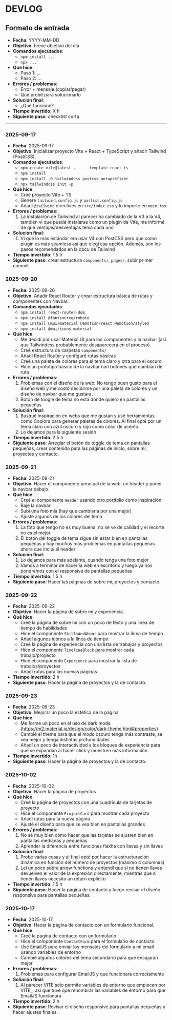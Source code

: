 # DEVLOG

## Formato de entrada
- **Fecha**: YYYY-MM-DD  
- **Objetivo**: breve objetivo del día  
- **Comandos ejecutados**:
  - `npm install ...`
  - `npx ...`
- **Qué hice**:
  - Paso 1: ...
  - Paso 2: ...
- **Errores / problemas**:
  - Error + mensaje (copiar/pegar)
  - Qué probé para solucionarlo
- **Solución final**:
  - ¿Qué funcionó?
- **Tiempo invertido**: X h
- **Siguiente paso**: checklist corta

---

### 2025-09-17
- **Fecha**: 2025-09-17
- **Objetivo**: Inicializar proyecto Vite + React + TypeScript y añadir Tailwind (PostCSS).
- **Comandos ejecutados**:
  - `npm create vite@latest . -- --template react-ts`
  - `npm install`
  - `npm install -D tailwindcss postcss autoprefixer`
  - `npx tailwindcss init -p`
- **Qué hice**:
  - Creé proyecto Vite + TS
  - Generé `tailwind.config.js` y `postcss.config.js`
  - Añadí `@tailwind` directives en `src/index.css` y lo importé en `main.tsx`
- **Errores / problemas**:
  1. La instalación de Tailwind al parecer ha cambiado de la V3 a la V4, también vi que puede instalarse como un plugin de Vite, me informé de qué ventajas/desventajas tenía cada uno
- **Solución final**:
  1. Vi que lo más estándar era usar V4 con PostCSS pero que como plugin es más seamless así que elegí esa opción. Además, son los pasos recomendados en la docu de Tailwind
- **Tiempo invertido**: 1.5 h
- **Siguiente paso**: crear estructura `components/`, `pages/`, subir primer commit.


### 2025-09-20
- **Fecha**: 2025-09-20
- **Objetivo**: Añadir React Router y crear estructura básica de rutas y componentes con Navbar.
- **Comandos ejecutados**:
  - `npm install react-router-dom`
  - `npm install @fontsource/roboto`
  - `npm install @mui/material @emotion/react @emotion/styled`
  - `npm install @mui/icons-material`
- **Qué hice**:
  - Me decidí por usar Material UI para los componentes y la navbar (así que Tailwindcss probablemente desaparecerá en el proceso).
  - Creé estructura de carpetas `components/`
  - Añadí React Router y configuré rutas básicas
  - Creé una paleta de colores para el tema claro y otra para el oscuro
  - Hice un prototipo básico de la navbar con botones que cambian de ruta
- **Errores / problemas**:
  1. Problemas con el diseño de la web: No tengo buen gusto para el diseño web y me costó decidirme por una paleta de colores y un diseño de navbar que me gustara.
  2. Botón de toogle de tema no está donde quiero en pantallas pequeñas
- **Solución final**:
  1. Busqué inspiración en webs que me gustan y usé herramientas como Coolors para generar paletas de colores. Al final opté por un tema claro con azul oscuro y rojo como color de acento.
  2. Lo dejamos para la siguiente sesión
- **Tiempo invertido**: 2.5 h
- **Siguiente paso**: Arreglar el botón de toggle de tema en pantallas pequeñas, crear contenido para las páginas de inicio, sobre mí, proyectos y contacto.

### 2025-09-21
- **Fecha**: 2025-09-21
- **Objetivo**: Hacer el componente principal de la web, un header y poner la navbar debajo.
- **Qué hice**:
  - Creé el componente `Header` usando otro portfolio como inspiración
  - Bajé la navbar
  - Subí una foto mía (hay que cambiarla por una mejor)
  - Ajuste algunos de los colores del tema
- **Errores / problemas**:
  1. La foto que tengo no es muy buena, no se ve de calidad y el recorte no es el mejor
  2. El botón del toggle de tema sigue sin estar bien en pantallas pequeñas y hay muchos más problemas en pantallas pequeñas ahora que incluí el header
- **Solución final**:
  1. Lo dejamos para más adelante, cuando tenga una foto mejor
  2. Vamos a terminar de hacer la web en escritorio y luego ya nos pondremos con el responsive de pantallas pequeñas
- **Tiempo invertido**: 1.5 h
- **Siguiente paso**: Hacer las páginas de sobre mí, proyectos y contacto.

### 2025-09-22
- **Fecha**: 2025-09-22
- **Objetivo**: Hacer la página de sobre mí y experiencia.
- **Qué hice**:
  - Creé la página de sobre mí con un poco de texto y una línea de tiempo de habilidades
  - Hice el componente `SkillsAndAbout` para mostrar la línea de tiempo
  - Añadí algunos iconos a la línea de tiempo
  - Creé la página de experiencia con una lista de trabajos y proyectos
  - Hice el componente `TimelineBlock` para mostrar cada trabajo/proyecto
  - Hice el componente `Experience` para mostrar la lista de trabajos/proyectos
  - Añadí rutas para las nuevas páginas
- **Tiempo invertido**: 2 h
- **Siguiente paso**: Hacer la página de proyectos y la de contacto.

### 2025-09-23
- **Fecha**: 2025-09-23
- **Objetivo**: Mejorar un poco la estética de la página
- **Qué hice**:
  - Me formé un poco en el uso de dark mode (https://m2.material.io/design/color/dark-theme.html#properties)
  - Cambié el theme para que el modo oscuro tenga más contraste, se vea mejor y tenga distintas profundidades
  - Añadí un poco de interactividad a los bloques de experiencia para que se expandan al hacer click y muestren más información
- **Tiempo invertido**: 1h
- **Siguiente paso**: Hacer la página de proyectos y la de contacto.

### 2025-10-02
- **Fecha**: 2025-10-02
- **Objetivo**: Hacer la página de proyectos
- **Qué hice**:
  - Creé la página de proyectos con una cuadrícula de tarjetas de proyecto
  - Hice el componente `ProjectCard` para mostrar cada proyecto
  - Añadí rutas para la nueva página
  - Ajusté el diseño para que se vea bien en pantallas grandes
- **Errores / problemas**:
  1. No sé muy bien cómo hacer que las tarjetas se ajusten bien en pantallas medianas y pequeñas
  2. Aprender la diferencia entre funciones flexha con llaves y sin llaves
- **Solución final**:
  1. Probé varias cosas y al final opté por hacer la estructuración dinámica en función del número de proyectos (máximo 4 columnas)
  2. Leí un poco sobre arrow functions y entendí que si no tienen llaves devuelven el valor de la expresión directamente, mientras que si tienen llaves necesito un return explícito
- **Tiempo invertido**: 1.5 h
- **Siguiente paso**: Hacer la página de contacto y luego revisar el diseño responsive para pantallas pequeñas.

### 2025-10-17
- **Fecha**: 2025-10-17
- **Objetivo**: Hacer la página de contacto con un formulario funcional.
- **Qué hice**:
  - Creé la página de contacto con un formulario
  - Hice el componente `ContactForm` para el formulario de contacto
  - Usé EmailJS para enviar los mensajes del formulario a mi email usando variables de entorno
  - Cambié algunos colores del tema secundario para que encajaran mejor
- **Errores / problemas**:
  1. Problemas para configurar EmailJS y que funcionara correctamente
- **Solución final**:
  1. Al parecer VITE solo permite variables de entorno que empiecen por VITE_, así que tuve que renombrar las variables de entorno para que EmailJS funcionara
- **Tiempo invertido**: 2 h
- **Siguiente paso**: Revisar el diseño responsive para pantallas pequeñas y hacer ajustes finales.